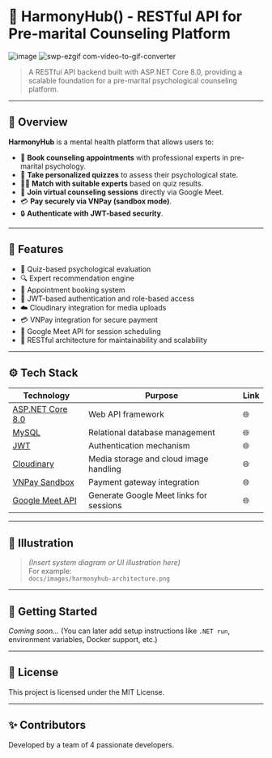 # 💞 HarmonyHub() - RESTful API for Pre-marital Counseling Platform

![image](https://github.com/user-attachments/assets/4691a483-148e-4082-a98c-ee76c13e5bc8)
![swp-ezgif com-video-to-gif-converter](https://github.com/user-attachments/assets/d1b7d277-b95c-4678-8899-e84c1a8caa9d)


> A RESTful API backend built with ASP.NET Core 8.0, providing a scalable foundation for a pre-marital psychological counseling platform.

---

## 🧠 Overview

**HarmonyHub** is a mental health platform that allows users to:

- 📆 **Book counseling appointments** with professional experts in pre-marital psychology.
- 🧪 **Take personalized quizzes** to assess their psychological state.
- 🧑‍⚕️ **Match with suitable experts** based on quiz results.
- 💬 **Join virtual counseling sessions** directly via Google Meet.
- 💳 **Pay securely via VNPay (sandbox mode)**.
- 🔒 **Authenticate with JWT-based security**.

---

## 🧩 Features

- 🧠 Quiz-based psychological evaluation
- 🔍 Expert recommendation engine
- 📅 Appointment booking system
- 🔐 JWT-based authentication and role-based access
- ☁️ Cloudinary integration for media uploads
- 💳 VNPay integration for secure payment
- 📎 Google Meet API for session scheduling
- 📖 RESTful architecture for maintainability and scalability

---

## ⚙️ Tech Stack

| Technology        | Purpose                                      | Link |
|------------------|----------------------------------------------|------|
| [ASP.NET Core 8.0](https://dotnet.microsoft.com/en-us/download/dotnet/8.0) | Web API framework                          | 🌐 |
| [MySQL](https://www.mysql.com/)          | Relational database management            | 🌐 |
| [JWT](https://jwt.io/)                   | Authentication mechanism                  | 🌐 |
| [Cloudinary](https://cloudinary.com/)    | Media storage and cloud image handling    | 🌐 |
| [VNPay Sandbox]([https://sandbox.vnpayment.vn/apis/docs/huong-dan-tich-hop/](https://sandbox.vnpayment.vn/apis/vnpay-demo/)) | Payment gateway integration                | 🌐 |
| [Google Meet API]([https://developers.google.com/calendar](https://developers.google.com/apis-explorer)) | Generate Google Meet links for sessions | 🌐 |

---

## 📌 Illustration

> *(Insert system diagram or UI illustration here)*  
> For example:  
> `docs/images/harmonyhub-architecture.png`

---

## 🚀 Getting Started

_Coming soon..._ (You can later add setup instructions like `.NET run`, environment variables, Docker support, etc.)

---

## 📄 License

This project is licensed under the MIT License.

---

## ✨ Contributors

Developed by a team of 4 passionate developers.  


